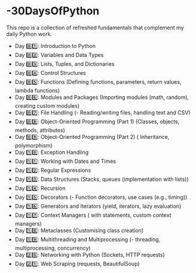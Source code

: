 # -30DaysOfPython
This repo is a collection of refreshed fundamentals that complement my daily Python work.

- Day 0️⃣1️⃣: Introduction to Python
- Day 0️⃣2️⃣: Variables and Data Types
- Day 0️⃣3️⃣: Lists, Tuples, and Dictionaries
- Day 0️⃣4️⃣: Control Structures
- Day 0️⃣5️⃣: Functions (Defining functions, parameters, return values, lambda functions)
- Day 0️⃣6️⃣: Modules and Packages (Importing modules (math, random), creating custom modules)
- Day 0️⃣7️⃣: File Handling (- Reading/writing files, handling text and CSV)
- Day 0️⃣8️⃣: Object-Oriented Programming (Part 1) (Classes, objects, methods, attributes)
- Day 0️⃣9️⃣: Object-Oriented Programming (Part 2) ( Inheritance, polymorphism)
- Day 1️⃣0️⃣: Exception Handling
- Day 1️⃣1️⃣: Working with Dates and Times
- Day 1️⃣2️⃣: Regular Expressions
- Day 1️⃣3️⃣: Data Structures (Stacks, queues (implementation with lists))
- Day 1️⃣4️⃣: Recursion
- Day 1️⃣5️⃣: Decorators (-  Function decorators, use cases (e.g., timing))
- Day 1️⃣6️⃣: Generators and Iterators (yield, iterators, lazy evaluation)
- Day 1️⃣7️⃣: Context Managers ( with statements, custom context managers)
- Day 1️⃣8️⃣: Metaclasses (Customising class creation)
- Day 1️⃣9️⃣: Multithreading and Multiprocessing (-   threading, multiprocessing, concurrency)
- Day 2️⃣0️⃣: Networking with Python (Sockets, HTTP requests)
- Day 2️⃣1️⃣: Web Scraping (requests, BeautifulSoup)
